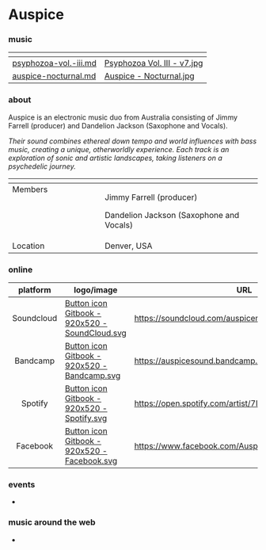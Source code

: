 # Auspice

### music

<table data-card-size="large" data-view="cards"><thead><tr><th data-card-target data-type="content-ref"></th><th data-hidden data-card-cover data-type="files"></th></tr></thead><tbody><tr><td><a href="../../music/compilations/psyphozoa-vol.-iii.md">psyphozoa-vol.-iii.md</a></td><td><a href="../../.gitbook/assets/Psyphozoa Vol. III - v7.jpg">Psyphozoa Vol. III - v7.jpg</a></td></tr><tr><td><a href="../../music/albums/auspice-nocturnal.md">auspice-nocturnal.md</a></td><td><a href="../../.gitbook/assets/Auspice - Nocturnal.jpg">Auspice - Nocturnal.jpg</a></td></tr></tbody></table>

### about

Auspice is an electronic music duo from Australia consisting of Jimmy Farrell (producer) and Dandelion Jackson (Saxophone and Vocals).

_Their sound combines ethereal down tempo and world influences with bass music, creating a unique, otherworldly experience. Each track is an exploration of sonic and artistic landscapes, taking listeners on a psychedelic journey._

<table data-header-hidden><thead><tr><th width="171" valign="top"></th><th valign="top"></th></tr></thead><tbody><tr><td valign="top">Members</td><td valign="top"><p>Jimmy Farrell (producer) </p><p>Dandelion Jackson (Saxophone and Vocals)</p></td></tr><tr><td valign="top">Location</td><td valign="top">Denver, USA</td></tr></tbody></table>

### online

<table data-card-size="large" data-column-title-hidden data-view="cards"><thead><tr><th align="center">platform</th><th data-hidden data-card-cover data-type="files">logo/image</th><th data-hidden data-card-target data-type="content-ref">URL</th></tr></thead><tbody><tr><td align="center">Soundcloud</td><td><a href="../../.gitbook/assets/Button icon Gitbook - 920x520 - SoundCloud.svg">Button icon Gitbook - 920x520 - SoundCloud.svg</a></td><td><a href="https://soundcloud.com/auspicemusic-456888528">https://soundcloud.com/auspicemusic-456888528</a></td></tr><tr><td align="center">Bandcamp</td><td><a href="../../.gitbook/assets/Button icon Gitbook - 920x520 - Bandcamp.svg">Button icon Gitbook - 920x520 - Bandcamp.svg</a></td><td><a href="https://auspicesound.bandcamp.com">https://auspicesound.bandcamp.com</a></td></tr><tr><td align="center">Spotify</td><td><a href="../../.gitbook/assets/Button icon Gitbook - 920x520 - Spotify.svg">Button icon Gitbook - 920x520 - Spotify.svg</a></td><td><a href="https://open.spotify.com/artist/7IoHy0ivLspYpqmRxkn0om">https://open.spotify.com/artist/7IoHy0ivLspYpqmRxkn0om</a></td></tr><tr><td align="center">Facebook</td><td><a href="../../.gitbook/assets/Button icon Gitbook - 920x520 - Facebook.svg">Button icon Gitbook - 920x520 - Facebook.svg</a></td><td><a href="https://www.facebook.com/Auspicesound">https://www.facebook.com/Auspicesound</a></td></tr></tbody></table>

### events

*

### music around the web

* &#x20;


